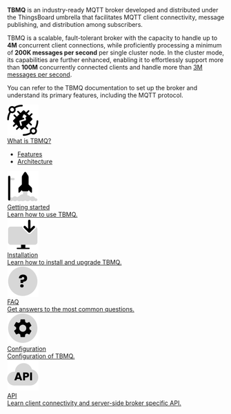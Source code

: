 **TBMQ** is an industry-ready MQTT broker developed and distributed under the ThingsBoard umbrella that facilitates MQTT client connectivity, 
message publishing, and distribution among subscribers.

TBMQ is a scalable, fault-tolerant broker with the capacity to handle up to **4M** concurrent client connections, while proficiently processing a minimum of **200K messages per second** per single cluster node. 
In the cluster mode, its capabilities are further enhanced, enabling it to effortlessly support more than **100M** concurrently connected clients and handle more than [3M messages per second](/docs/mqtt-broker/reference/performance-tests/).

You can refer to the TBMQ documentation to set up the broker and understand its primary features, including the MQTT protocol.

<div class="doc-features row mt-4">
    <div class="col-12 col-sm-6 col-lg col-xxl-6 col-4xl mb-4">
        <a class="feature-card" href="/docs/mqtt-broker/getting-started-guides/what-is-thingsboard-mqtt-broker/">
            <img class="feature-logo" src="/images/feature-logo/thingsboard-logo.svg"/>
            <div class="feature-title">What is TBMQ?</div>
            <div class="feature-text">
                <ul>
                    <li>Features</li>
                    <li>Architecture</li>
                </ul>
            </div>
        </a>
    </div>
    <div class="col-12 col-sm-6 col-lg col-xxl-6 col-4xl mb-4">
        <a class="feature-card" href="/docs/mqtt-broker/getting-started/">
            <img class="feature-logo" src="/images/feature-logo/getting-started.svg"/>
            <div class="feature-title">Getting started</div>
            <div class="feature-text">
                Learn how to use TBMQ.
            </div>
        </a>
    </div>
    <div class="col-12 col-sm-6 col-lg col-xxl-6 col-4xl mb-4">
        <a class="feature-card" href="/docs/mqtt-broker/install/installation-options/">
            <img class="feature-logo" src="/images/feature-logo/install.svg"/>
            <div class="feature-title">Installation</div>
            <div class="feature-text">
                Learn how to install and upgrade TBMQ.
            </div>
        </a>
    </div>
    <div class="col-12 col-sm-6 col-lg col-xxl-6 col-4xl mb-4">
        <a class="feature-card" href="/docs/mqtt-broker/faq/">
            <img class="feature-logo" src="/images/feature-logo/faq.svg"/>
            <div class="feature-title">FAQ</div>
            <div class="feature-text">
                Get answers to the most common questions.
            </div>
        </a>
    </div>
    <div class="w-100"></div>
    <div class="col-12 col-sm-6 mb-4">
        <a class="feature-card" href="/docs/mqtt-broker/install/config/">
            <img class="feature-logo" src="/images/feature-logo/configuration.svg"/>
            <div class="feature-title">Configuration</div>
            <div class="feature-text">
                Configuration of TBMQ.
            </div>
        </a>
    </div>
    <div class="col-12 col-sm-6 mb-4">
        <a class="feature-card" href="/docs/mqtt-broker/api/">
            <img class="feature-logo" src="/images/feature-logo/api.svg"/>
            <div class="feature-title">API</div>
            <div class="feature-text">
                Learn client connectivity and server-side broker specific API.
            </div>
        </a>
    </div>
</div>
